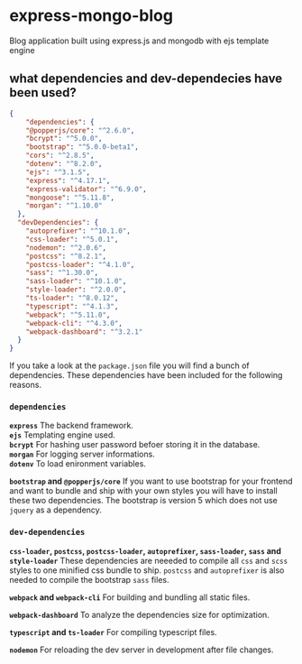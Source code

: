 # express-mongo-blog
Blog application built using express.js and mongodb with ejs template engine

## what dependencies and dev-dependecies have been used?
```json
{
    "dependencies": {
    "@popperjs/core": "^2.6.0",
    "bcrypt": "^5.0.0",
    "bootstrap": "^5.0.0-beta1",
    "cors": "^2.8.5",
    "dotenv": "^8.2.0",
    "ejs": "^3.1.5",
    "express": "^4.17.1",
    "express-validator": "^6.9.0",
    "mongoose": "^5.11.8",
    "morgan": "^1.10.0"
  },
  "devDependencies": {
    "autoprefixer": "^10.1.0",
    "css-loader": "^5.0.1",
    "nodemon": "^2.0.6",
    "postcss": "^8.2.1",
    "postcss-loader": "^4.1.0",
    "sass": "^1.30.0",
    "sass-loader": "^10.1.0",
    "style-loader": "^2.0.0",
    "ts-loader": "^8.0.12",
    "typescript": "^4.1.3",
    "webpack": "^5.11.0",
    "webpack-cli": "^4.3.0",
    "webpack-dashboard": "^3.2.1"
  }
}
```
If you take a look at the `package.json` file you will find a bunch of dependencies.
These dependencies have been included for the following reasons.

### `dependencies`
**`express`** The backend framework. <br>
**`ejs`** Templating engine used. <br>
**`bcrypt`** For hashing user password befoer storing it in the database. <br>
**`morgan`** For logging server informations. <br>
**`dotenv`** To load enironment variables. <br>

**`bootstrap` and `@popperjs/core`** If you want to use bootstrap for your frontend and want to bundle and ship with your own 
styles you will have to install these two dependencies. The bootstrap is version 5 which does not use `jquery` as a dependency. <br>

### `dev-dependencies`
**`css-loader`, `postcss`, `postcss-loader`, `autoprefixer`, `sass-loader`, `sass` and `style-loader`** These dependencies are 
neeeded to compile all `css` and `scss` styles to one minified css bundle to ship. `postcss` and `autoprefixer` is also needed
to compile the bootstrap `sass` files. <br>

**`webpack` and `webpack-cli`** For building and bundling all static files. <br>

**`webpack-dashboard`** To analyze the dependencies size for optimization. <br>

**`typescript` and `ts-loader`** For compiling typescript files. <br>

**`nodemon`** For reloading the dev server in development after file changes. <br>

